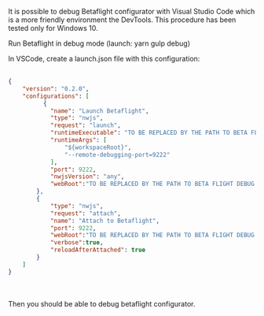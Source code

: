 It is possible to debug Betaflight configurator with Visual Studio Code which is a more friendly environment the DevTools. 
This procedure has been tested only for Windows 10. 

Run Betaflight in debug mode (launch: yarn gulp debug)

In VSCode, create a launch.json file with this configuration:
<br/><br/>
```JSON
{  
    "version": "0.2.0",
    "configurations": [  
          {
            "name": "Launch Betaflight",
            "type": "nwjs",
            "request": "launch",
            "runtimeExecutable": "TO BE REPLACED BY THE PATH TO BETA FLIGHT DEBUG MODE",
            "runtimeArgs": [
                "${workspaceRoot}",
                "--remote-debugging-port=9222"
            ],
            "port": 9222,
            "nwjsVersion": "any",
            "webRoot":"TO BE REPLACED BY THE PATH TO BETA FLIGHT DEBUG MODE"
        },
        {
            "type": "nwjs",
            "request": "attach",
            "name": "Attach to Betaflight",
            "port": 9222,
            "webRoot":"TO BE REPLACED BY THE PATH TO BETA FLIGHT DEBUG MODE/js",
            "verbose":true,
            "reloadAfterAttached": true
        }            
    ]
}
```
<br/><br/>
Then you should be able to debug betaflight configurator.


